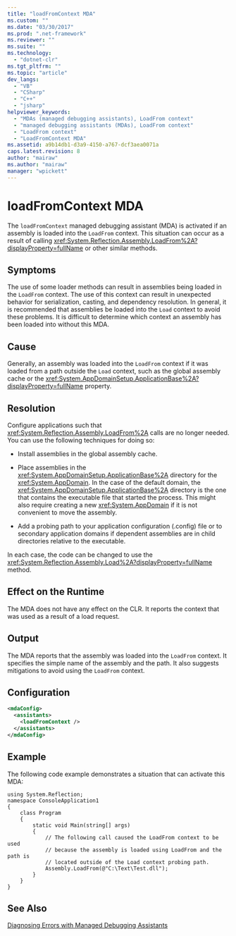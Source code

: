 ```yaml
---
title: "loadFromContext MDA"
ms.custom: ""
ms.date: "03/30/2017"
ms.prod: ".net-framework"
ms.reviewer: ""
ms.suite: ""
ms.technology: 
  - "dotnet-clr"
ms.tgt_pltfrm: ""
ms.topic: "article"
dev_langs: 
  - "VB"
  - "CSharp"
  - "C++"
  - "jsharp"
helpviewer_keywords: 
  - "MDAs (managed debugging assistants), LoadFrom context"
  - "managed debugging assistants (MDAs), LoadFrom context"
  - "LoadFrom context"
  - "LoadFromContext MDA"
ms.assetid: a9b14db1-d3a9-4150-a767-dcf3aea0071a
caps.latest.revision: 8
author: "mairaw"
ms.author: "mairaw"
manager: "wpickett"
---
```

# loadFromContext MDA
The `loadFromContext` managed debugging assistant (MDA) is activated if an assembly is loaded into the `LoadFrom` context. This situation can occur as a result of calling <xref:System.Reflection.Assembly.LoadFrom%2A?displayProperty=fullName> or other similar methods.  
  
## Symptoms  
 The use of some loader methods can result in assemblies being loaded in the `LoadFrom` context. The use of this context can result in unexpected behavior for serialization, casting, and dependency resolution. In general, it is recommended that assemblies be loaded into the `Load` context to avoid these problems. It is difficult to determine which context an assembly has been loaded into without this MDA.  
  
## Cause  
 Generally, an assembly was loaded into the `LoadFrom` context if it was loaded from a path outside the `Load` context, such as the global assembly cache or the <xref:System.AppDomainSetup.ApplicationBase%2A?displayProperty=fullName> property.  
  
## Resolution  
 Configure applications such that <xref:System.Reflection.Assembly.LoadFrom%2A> calls are no longer needed. You can use the following techniques for doing so:  
  
-   Install assemblies in the global assembly cache.  
  
-   Place assemblies in the <xref:System.AppDomainSetup.ApplicationBase%2A> directory for the <xref:System.AppDomain>. In the case of the default domain, the <xref:System.AppDomainSetup.ApplicationBase%2A> directory is the one that contains the executable file that started the process. This might also require creating a new <xref:System.AppDomain> if it is not convenient to move the assembly.  
  
-   Add a probing path to your application configuration (.config) file or to secondary  application domains if dependent assemblies are in child directories relative to the executable.  
  
 In each case, the code can be changed to use the <xref:System.Reflection.Assembly.Load%2A?displayProperty=fullName> method.  
  
## Effect on the Runtime  
 The MDA does not have any effect on the CLR. It reports the context that was used as a result of a load request.  
  
## Output  
 The MDA reports that the assembly was loaded into the `LoadFrom` context. It specifies the simple name of the assembly and the path. It also suggests mitigations to avoid using the `LoadFrom` context.  
  
## Configuration  
  
```xml  
<mdaConfig>  
  <assistants>  
    <loadFromContext />  
  </assistants>  
</mdaConfig>  
```  
  
## Example  
 The following code example demonstrates a situation that can activate this MDA:  
  
```  
using System.Reflection;  
namespace ConsoleApplication1  
{  
    class Program  
    {  
        static void Main(string[] args)  
        {  
            // The following call caused the LoadFrom context to be used  
            // because the assembly is loaded using LoadFrom and the path is   
            // located outside of the Load context probing path.   
            Assembly.LoadFrom(@"C:\Text\Test.dll");  
        }  
    }  
}  
```  
  
## See Also  
 [Diagnosing Errors with Managed Debugging Assistants](../../../docs/framework/debug-trace-profile/diagnosing-errors-with-managed-debugging-assistants.md)
